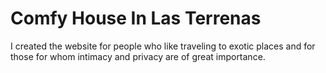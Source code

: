 # Comfy House In Las Terrenas

I created the website for people who like traveling to exotic places and for those for whom intimacy and privacy are of great importance.
